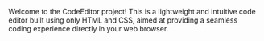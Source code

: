 Welcome to the CodeEditor project! This is a lightweight and intuitive code editor built using only HTML and CSS, aimed at providing a seamless coding experience directly in your web browser.
